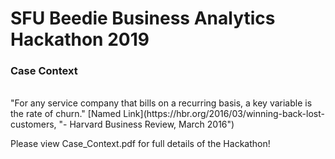# SFU Beedie Business Analytics Hackathon 2019 <br /> 
### Case Context
<br />
"For any service company that bills on a recurring basis, a key variable is the rate of churn." 
[Named Link](https://hbr.org/2016/03/winning-back-lost-customers, "- Harvard Business Review, March 2016") <br />

Please view Case_Context.pdf for full details of the Hackathon!

